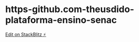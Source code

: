 # https-github.com-theusdido-plataforma-ensino-senac

[Edit on StackBlitz ⚡️](https://stackblitz.com/edit/angular-ivy-pllemv)
